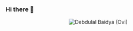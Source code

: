 ### Hi there 👋

<p align="center"> <img src="https://github-readme-stats.vercel.app/api?username=ddbaidya&show_icons=true&theme=gotham" alt="Debdulal Baidya (Ovi)" />
